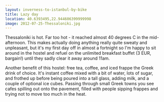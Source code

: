 ```yaml
---
layout: inverness-to-istanbul-by-bike
title: Lazy day
location: 40.6393495,22.944606399999998
image: 2012-07-25-Thessaloniki.jpg
---
```

Thessaloniki is hot. Far too hot - it reached almost 40 degrees C in the mid-afternoon. This makes actually doing anything really quite sweaty and unpleasant, but it's my first day off in almost a fortnight so I'm happy to sit around in the hostel and refuel on the unlimited breakfast buffet (3 EUR, bargain!) until they sadly clear it away around 11am.

Another benefit of this hostel: free tea, coffee, and iced frappe the Greek drink of choice. It's instant coffee mixed with a bit of water, lots of sugar, and frothed up before being poured into a tall glass, adding milk, and a couple of optional ice cubes. Passing through small Greek towns you see cafes spilling out onto the pavement, filled with people sipping frappes and trying not to move too much in the heat.